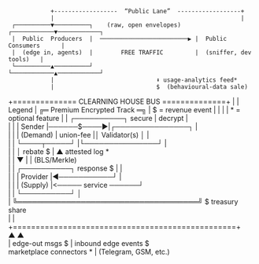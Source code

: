                 +------------------  “Public Lane”  ------------------+
                |                                                     |
     ┌──────────▼──────────┐    (raw, open envelopes)    ┌────────────▼────────────┐
     |  Public  Producers  |  ─────────────────────────▶ |  Public  Consumers      |
     |  (edge in, agents)  |        FREE TRAFFIC         |  (sniffer, dev tools)   |
     └──────────▲──────────┘                             └────────────▲────────────┘
                |                             ⬇ usage-analytics feed*
                |                             $  (behavioural-data sale)
+============== CLEARNING HOUSE BUS ==============+ 
|                                                 |      Legend
|  ╔═ Premium Encrypted Track ═╗                   |      $  = revenue event
|  |                           |                  |      *  = optional feature
|  |  ┌──────────┐   secure    |     decrypt      |                         
|  |  |  Sender   |──────$────▶|┌───────────────┐ |                      
|  |  |  (Demand) |  union-fee |│  Validator(s) │ |                       
|  |  └────┬─────┘             |└───────────────┘ |                       
|  |       │   rebate $        |        ▲ attested log *                  
|  |       ▼                   |        | (BLS/Merkle)                    
|  |  ┌──────────┐ response $  |        |                                   
|  |  | Provider  |◀───────────┘        |                                   
|  |  | (Supply)  |<───── service ──────┘                                   
|  |  └──────────┘                       │                                   
|  ╚═════════════════════════════════════╝   $ treasury share               
|                                                 |                         
+=================================================+                         
              ▲                    ▲                                    
              | edge-out msgs $    | inbound edge events $                
      marketplace connectors  *    | (Telegram, GSM, etc.)                

